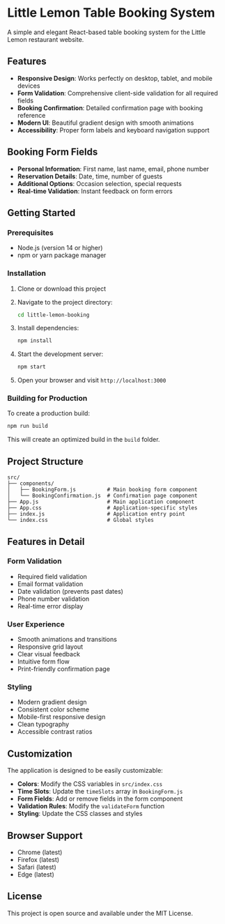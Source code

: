 # Little Lemon Table Booking System

A simple and elegant React-based table booking system for the Little Lemon restaurant website.

## Features

- **Responsive Design**: Works perfectly on desktop, tablet, and mobile devices
- **Form Validation**: Comprehensive client-side validation for all required fields
- **Booking Confirmation**: Detailed confirmation page with booking reference
- **Modern UI**: Beautiful gradient design with smooth animations
- **Accessibility**: Proper form labels and keyboard navigation support

## Booking Form Fields

- **Personal Information**: First name, last name, email, phone number
- **Reservation Details**: Date, time, number of guests
- **Additional Options**: Occasion selection, special requests
- **Real-time Validation**: Instant feedback on form errors

## Getting Started

### Prerequisites

- Node.js (version 14 or higher)
- npm or yarn package manager

### Installation

1. Clone or download this project
2. Navigate to the project directory:
   ```bash
   cd little-lemon-booking
   ```

3. Install dependencies:
   ```bash
   npm install
   ```

4. Start the development server:
   ```bash
   npm start
   ```

5. Open your browser and visit `http://localhost:3000`

### Building for Production

To create a production build:

```bash
npm run build
```

This will create an optimized build in the `build` folder.

## Project Structure

```
src/
├── components/
│   ├── BookingForm.js          # Main booking form component
│   └── BookingConfirmation.js  # Confirmation page component
├── App.js                      # Main application component
├── App.css                     # Application-specific styles
├── index.js                    # Application entry point
└── index.css                   # Global styles
```

## Features in Detail

### Form Validation
- Required field validation
- Email format validation
- Date validation (prevents past dates)
- Phone number validation
- Real-time error display

### User Experience
- Smooth animations and transitions
- Responsive grid layout
- Clear visual feedback
- Intuitive form flow
- Print-friendly confirmation page

### Styling
- Modern gradient design
- Consistent color scheme
- Mobile-first responsive design
- Clean typography
- Accessible contrast ratios

## Customization

The application is designed to be easily customizable:

- **Colors**: Modify the CSS variables in `src/index.css`
- **Time Slots**: Update the `timeSlots` array in `BookingForm.js`
- **Form Fields**: Add or remove fields in the form component
- **Validation Rules**: Modify the `validateForm` function
- **Styling**: Update the CSS classes and styles

## Browser Support

- Chrome (latest)
- Firefox (latest)
- Safari (latest)
- Edge (latest)

## License

This project is open source and available under the MIT License.
